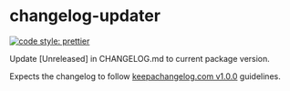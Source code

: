 # changelog-updater
[![code style: prettier](https://img.shields.io/badge/code_style-prettier-ff69b4.svg?style=flat-square)](https://github.com/prettier/prettier)

Update [Unreleased] in CHANGELOG.md to current package version.

Expects the changelog to follow [keepachangelog.com v1.0.0](http://keepachangelog.com/en/1.0.0/) guidelines.
